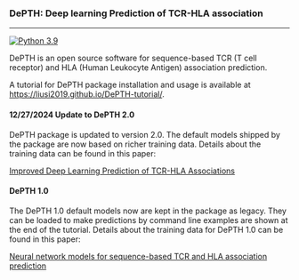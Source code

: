 ### DePTH: Deep learning Prediction of TCR-HLA association


---

[![Python 3.9](https://img.shields.io/badge/python-3.9-blue.svg)](https://www.python.org/downloads/release/python-390/)

DePTH is an open source software for sequence-based TCR (T cell receptor) and HLA (Human Leukocyte Antigen) association prediction.

A tutorial for DePTH package installation and usage is available at https://liusi2019.github.io/DePTH-tutorial/.

#### 12/27/2024 Update to DePTH 2.0

DePTH package is updated to version 2.0. The default models shipped by the package are now based on richer training data. Details about the training data can be found in this paper:

[Improved Deep Learning Prediction of TCR-HLA Associations](https://www.biorxiv.org/content/10.1101/2024.11.22.624910v1.full.pdf)

#### DePTH 1.0

The DePTH 1.0 default models now are kept in the package as legacy. They can be loaded to make predictions by command line examples are shown at the end of the tutorial. Details about the training data for DePTH 1.0 can be found in this paper:

[Neural network models for sequence-based TCR and HLA association prediction](https://journals.plos.org/ploscompbiol/article?id=10.1371/journal.pcbi.1011664)
